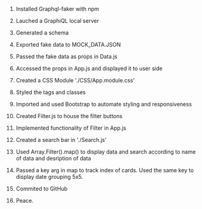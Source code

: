 1. Installed Graphql-faker with npm
2. Lauched a GraphiQL local server
3. Generated a schema
4. Exported fake data to MOCK_DATA.JSON
5. Passed the fake data as props in Data.js
6. Accessed the props in App.js and displayed it to user side
7. Created a CSS Module './CSS/App.module.css'
8. Styled the tags and classes
9. Imported and used Bootstrap to automate styling and responsiveness
10. Created Filter.js to house the filter buttons
11. Implemented functionality of Filter in App.js
12. Created a search bar in './Search.js'
13. Used Array.Filter().map() to display data and search according to name of data and desription of data
14. Passed a key arg in map to track index of cards. Used the same key to display date grouping 5x5.
15. Commited to GitHub

16. Peace.